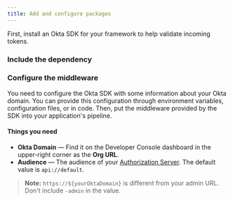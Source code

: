 ```yaml
---
title: Add and configure packages
---
```

First, install an Okta SDK for your framework to help validate incoming tokens.

### Include the dependency

<StackSelector snippet="independ"/>

### Configure the middleware

You need to configure the Okta SDK with some information about your Okta domain. You can provide this configuration through environment variables, configuration files, or in code. Then, put the middleware provided by the SDK into your application's pipeline.

#### Things you need

* **Okta Domain** &mdash; Find it on the Developer Console dashboard in the upper-right corner as the **Org URL**.
* **Audience** &mdash; The audience of your [Authorization Server](https://developer.okta.com/docs/guides/customize-authz-server/). The default value is `api://default`.

> **Note:** `https://${yourOktaDomain}` is different from your admin URL. Don't include `-admin` in the value. 

<StackSelector snippet="configmid"/>

<NextSectionLink/>
